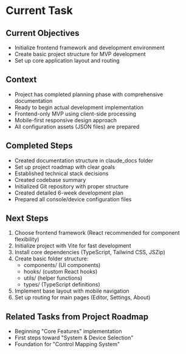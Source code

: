 # Current Task

## Current Objectives
- Initialize frontend framework and development environment
- Create basic project structure for MVP development
- Set up core application layout and routing

## Context
- Project has completed planning phase with comprehensive documentation
- Ready to begin actual development implementation
- Frontend-only MVP using client-side processing
- Mobile-first responsive design approach
- All configuration assets (JSON files) are prepared

## Completed Steps
- Created documentation structure in claude_docs folder
- Set up project roadmap with clear goals
- Established technical stack decisions
- Created codebase summary
- Initialized Git repository with proper structure
- Created detailed 6-week development plan
- Prepared all console/device configuration files

## Next Steps
1. Choose frontend framework (React recommended for component flexibility)
2. Initialize project with Vite for fast development
3. Install core dependencies (TypeScript, Tailwind CSS, JSZip)
4. Create basic folder structure:
   - components/ (UI components)
   - hooks/ (custom React hooks)
   - utils/ (helper functions)
   - types/ (TypeScript definitions)
5. Implement base layout with mobile navigation
6. Set up routing for main pages (Editor, Settings, About)

## Related Tasks from Project Roadmap
- Beginning "Core Features" implementation
- First steps toward "System & Device Selection"
- Foundation for "Control Mapping System"